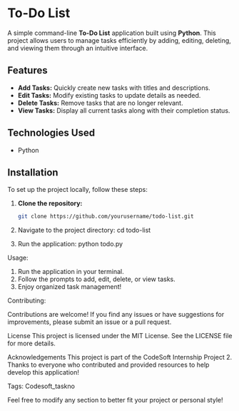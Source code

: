 # To-Do List

A simple command-line **To-Do List** application built using **Python**. This project allows users to manage tasks efficiently by adding, editing, deleting, and viewing them through an intuitive interface.

## Features

- **Add Tasks:** Quickly create new tasks with titles and descriptions.
- **Edit Tasks:** Modify existing tasks to update details as needed.
- **Delete Tasks:** Remove tasks that are no longer relevant.
- **View Tasks:** Display all current tasks along with their completion status.

## Technologies Used

- Python

## Installation

To set up the project locally, follow these steps:

1. **Clone the repository:**
   ```bash
   git clone https://github.com/yourusername/todo-list.git

2. Navigate to the project directory:
  cd todo-list

3. Run the application:
  python todo.py

Usage:

1. Run the application in your terminal.
2. Follow the prompts to add, edit, delete, or view tasks.
3. Enjoy organized task management!
   
Contributing:

Contributions are welcome! If you find any issues or have suggestions for improvements, please submit an issue or a pull request.

License
This project is licensed under the MIT License. See the LICENSE file for more details.

Acknowledgements
This project is part of the CodeSoft Internship Project 2. Thanks to everyone who contributed and provided resources to help develop this application!

Tags: Codesoft_taskno

Feel free to modify any section to better fit your project or personal style!
